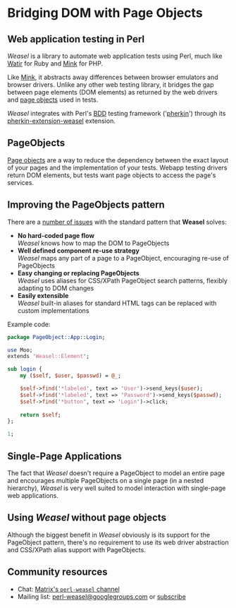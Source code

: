 # Bridging DOM with Page Objects

## Web application testing in Perl

*Weasel* is a library to automate web application tests using Perl, much like [Watir](http://watir.com) for Ruby and [Mink](http://mink.behat.org/en/latest/at-a-glance.html) for PHP.

Like [Mink](http://mink.behat.org/en/latest/at-a-glance.html), it abstracts away differences between browser emulators and browser drivers. Unlike any other web testing library, it bridges the gap between page elements (DOM elements) as returned by the web drivers and [page objects](page-objects) used in tests.

*Weasel* integrates with Perl's [BDD](https://en.wikipedia.org/wiki/Behavior-driven_development) testing framework ('[pherkin](https://github.com/pjlsergeant/test-bdd-cucumber-perl)') through its [pherkin-extension-weasel](https://github.com/perl-weasel/pherkin-extension-weasel) extension.

## PageObjects
[Page objects](page-objects) are a way to reduce the dependency between the exact layout of your pages and the implementation of your tests. Webapp testing drivers return DOM elements, but tests want page objects to access the page's services.

## Improving the PageObjects pattern
There are a [number of issues](page-object-issues) with the standard pattern that **Weasel** solves:

* **No hard-coded page flow**  
  *Weasel* knows how to map the DOM to PageObjects
* **Well defined component re-use strategy**  
  *Weasel* maps any part of a page to a PageObject, encouraging re-use of PageObjects
* **Easy changing or replacing PageObjects**  
  *Weasel* uses aliases for CSS/XPath PageObject search patterns, flexibly adapting to DOM changes
* **Easily extensible**  
  *Weasel* built-in aliases for standard HTML tags can be replaced with custom implementations

Example code:

```perl
package PageObject::App::Login;

use Moo;
extends 'Weasel::Element';

sub login {
    my ($self, $user, $passwd) = @_;

    $self->find('*labeled', text => 'User')->send_keys($user);
    $self->find('*labeled', text => 'Password')->send_keys($passwd);
    $self->find('*button', text => 'Login')->click;
    
    return $self;
};

1;
```
## Single-Page Applications
The fact that *Weasel* doesn't require a PageObject to model an entire page and encourages multiple PageObjects on a single page (in a nested hierarchy), *Weasel* is very well suited to model interaction with single-page web applications.

## Using *Weasel* without page objects
Although the biggest benefit in *Weasel* obviously is its support for the PageObject pattern, there's no requirement to use its web driver abstraction and CSS/XPath alias support with PageObjects.

## Community resources

* Chat: [Matrix's `perl-weasel` channel](https://riot.im/app/#/room/#perl-weasel:matrix.org)
* Mailing list: [perl-weasel@googlegroups.com](https://groups.google.com/forum/#!forum/perl-weasel) or [subscribe](perl-weasel-subscribe@googlegroups.com)

